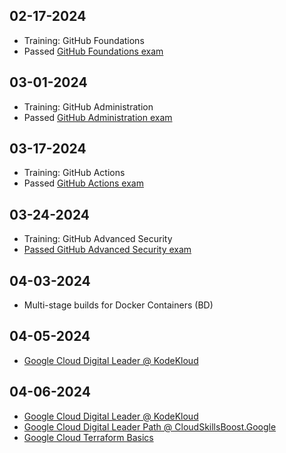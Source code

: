 ## 02-17-2024

- Training: GitHub Foundations
- Passed [GitHub Foundations exam](https://www.credly.com/badges/2cb25440-cb98-45dd-93db-6db1dc20f394/public_url)

## 03-01-2024

- Training: GitHub Administration
- Passed [GitHub Administration exam](https://www.credly.com/badges/ac9c1099-9346-40a3-9212-43470e316a6b/public_url)

## 03-17-2024

- Training: GitHub Actions
- Passed [GitHub Actions exam](https://www.credly.com/badges/2e834a39-d1ea-444a-b657-7e84ffcf23c2/public_url)

## 03-24-2024

- Training: GitHub Advanced Security
- [Passed GitHub Advanced Security exam](https://www.credly.com/badges/ecb97e2e-a9a2-4f8c-a446-83e5c591586b/public_url)

## 04-03-2024

- Multi-stage builds for Docker Containers (BD)

## 04-05-2024

- [Google Cloud Digital Leader @ KodeKloud](https://kodekloud.com/courses/gcp-cloud-digital-leader-certification/)

## 04-06-2024

- [Google Cloud Digital Leader @ KodeKloud](https://kodekloud.com/courses/gcp-cloud-digital-leader-certification/)
- [Google Cloud Digital Leader Path @ CloudSkillsBoost.Google](https://www.cloudskillsboost.google/paths/9)
- [Google Cloud Terraform Basics](./learn-terraform-gcp/)